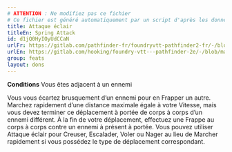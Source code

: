 ```yaml
---
# ATTENTION : Ne modifiez pas ce fichier
# Ce fichier est généré automatiquement par un script d'après les données du module Foundry VTT officiel et de sa traduction
title: Attaque éclair
titleEn: Spring Attack
id: d1jQ0HyIOyUdCCaN
urlFr: https://gitlab.com/pathfinder-fr/foundryvtt-pathfinder2-fr/-/blob/master/data/feats/d1jQ0HyIOyUdCCaN.htm
urlEn: https://gitlab.com/hooking/foundry-vtt---pathfinder-2e/-/blob/master/packs/data/feats.db/spring-attack.json
group: feats
layout: dons
---
```

**Conditions** Vous êtes adjacent à un ennemi

Vous vous écartez brusquement d’un ennemi pour en Frapper un autre. Marchez rapidement d’une distance maximale égale à votre Vitesse, mais vous devez terminer ce déplacement à portée de corps à corps d’un ennemi différent. À la fin de votre déplacement, effectuez une Frappe au corps à corps contre un ennemi à présent à portée. Vous pouvez utiliser Attaque éclair pour Creuser, Escalader, Voler ou Nager au lieu de Marcher rapidement si vous possédez le type de déplacement correspondant.


